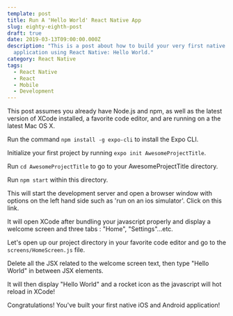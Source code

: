 ```yaml
---
template: post
title: Run A 'Hello World' React Native App
slug: eighty-eighth-post
draft: true
date: 2019-03-13T09:00:00.000Z
description: "This is a post about how to build your very first native mobile
  application using React Native: Hello World."
category: React Native
tags:
  - React Native
  - React
  - Mobile
  - Development
---
```


This post assumes you already have Node.js and npm, as well as the latest version of XCode  installed, a favorite code editor, and are running on a the latest Mac OS X. 

Run the command `npm install -g expo-cli` to install the Expo CLI. 

Initialize your first project by running `expo init AwesomeProjectTitle`. 

Run `cd AwesomeProjectTitle` to go to your AwesomeProjectTitle directory. 

Run `npm start` within this directory. 

This will start the development server and open a browser window with options on the left hand side such as 'run on an ios simulator'. Click on this link. 

It will open XCode after bundling your javascript properly and display a welcome screen and three tabs : "Home", "Settings"...etc. 

Let's open up our project directory in your favorite code editor and go to the `screens/HomeScreen.js` file. 

Delete all the JSX related to the welcome screen text, then type "Hello World" in between <Text> JSX elements. 

It will then display "Hello World" and a rocket icon as the javascript will hot reload in XCode!

Congratulations! You've built your first native iOS and Android application!